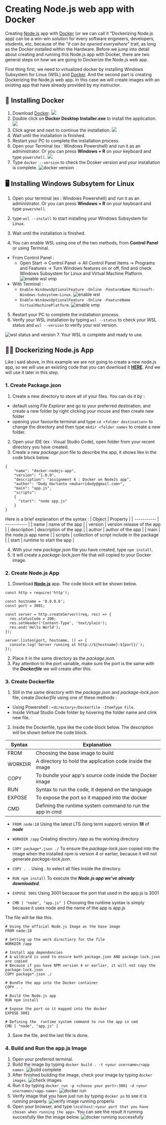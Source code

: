 # Creating Node.js web app with Docker

Creating [Node.js](https://nodejs.org/en) app with [Docker](https://www.docker.com/) (or we can call it "Dockerizing Node.js app) can be a win-win solution for every software engineers, developers, students, etc, because of the _"it can be opened everywhere"_ trait, as long as the Docker installed within the Hardware. Before we jump into detail about creating and running this Node.js app with Docker, there are two general steps on how we are going to Dockerize the Node.js web app. 

First thing first, we need to virtualized docker by installing Windows Subsystem for Linux (WSL) and [Docker](https://www.docker.com/). And the second part is creating Dockerizing the Node.js web app. In this case we will create images with an existing app that have already provided by my instructor.

## 🐳 Installing Docker 
1. Download [Docker](https://https://www.docker.com/).
![](/images/download-docker.png)
2. Double click on __Docker Desktop Installer.exe__ to install the application.
![](/images/installer.png)
3. Click agree and next to continue the installation.
![](/images/install-docker.png)
4. Wait until the installation is finished.
5. Restart your PC to complete the installation process.
6. Open your Terminal (ex : Windows Powershell) and run it as an administrator.
Or you can press __Windows + R__ on your keyboard and type `powershell`.
![](/images/powershell-run_as_admin.png)
7. Type `docker --version` to check the Dcoker version and your installation is complete.
![docker version](/images/docker--version.png)

## 🖥️ Installing Windows Subsytem for Linux
1. Open your terminal (ex : Windows Powershell) and run it as an administrator.
Or you can press __Windows + R__ on your keyboard and type `powershell`.

2. type `wsl --install` to start installing your Windows Subsystem for Linux.
3. Wait until the installation is finished.
4. You can enable WSL using one of the two methods, from __Control Panel__ or using Terminal.
- From Control Panel : 
    - Open Start -> Control Panel -> All Control Panel Items -> Programs and Features -> Turn Windows features on or off, find and check Windows Subsystem for Linux and Virtual Machine Platform.
    ![enable wsl vmp](/images/enable.png)
- With Terminal :
    - `Enable-WindowsOptionalFeature -Online -FeatureName Microsoft-Windows-Subsystem-Linux`.
    ![enable wsl](/images/enable-wsl-pws.png)
    - `Enable-WindowsOptionalFeature -Online -FeatureName VirtualMachinePlatform`.
    ![enable vmp](/images/enable-vmp.png)
5. Restart your PC to complete the installation process.
6. Verify your WSL installation by typing `wsl --status` to check your WSL status and `wsl --version` to verify your wsl version.

![wsl status and version](/images/wsl-version.png)
7. Your WSL is complete and ready to use.

## 👨‍💻 Dockerizing Node.js App

Like i said above, in this example we are not going to create a new node.js app, so we will use an existing code that you can download it __[HERE](https://gist.github.com/berdoezt/e51718982926f0caa3fcd8ed45111430)__. And we will use it later in this step.


### 1. Create Package.json
1. Create a new directory to store all of your files. You can do it by :
- default using _File Explorer_ and go to your preferred destination, and create a new folder by right clicking your mouse and then create new folder 
- opening your favourite terminal and type `cd <folder destination>` to change the directory and then type `mkdir <folder name>` to create a new folder.
2. Open your IDE (ex : Visual Studio Code), open folder from your recent directory you have created.
3. Create a new _package.json_ file to describe the app, it shows like in the code block below.
```
{
    "name": "docker-nodejs-app",
    "version": "1.0.0",
    "description": "assignment 6 : Docker on NodeJs app",
    "author": "Dody Hartanto <muharridody@gmail.com>",
    "main": "app.js",
    "scripts": 
    {
      "start": "node app.js"
    }
}
```
Here is a brief explanation of the syntax :
| Object | Property |
| ----------- | ----------- |
| name | name of the app |
| version | version release of the app |
| description | description of the app |
| author | author of the app |
| main | the node.js app name |
| scripts | collection of script include in the package |
| start | runtime to start the app |

4. With your new _package.json_ file you have created, type `npm install`.
5. It will create a _package-lock.json_ file that will copied to your Docker image.

### 2. Create Node.js App
1. Download __[Node.js](https://gist.github.com/berdoezt/e51718982926f0caa3fcd8ed45111430)__ app. The code block will be shown below.
```
const http = require('http');

const hostname = '0.0.0.0';
const port = 3001;

const server = http.createServer((req, res) => {
  res.statusCode = 200;
  res.setHeader('Content-Type', 'text/plain');
  res.end('Hello World');
});

server.listen(port, hostname, () => {
  console.log(`Server running at http://${hostname}:${port}/`);
});
```
2. Place it in the same directory as the _package.json_.
3. Pay attention to the port variable, make sure the port is the same with the ___Dockerfile___ we will create after this.

### 3. Create Dockerfile
1. Still in the same directory with the _package.json_ and _package-lock.json_ file, create _Dockerfile_ using one of these methods :
- Using Powershell : `<directory>/Dockerfile -ItemType File`.
- Inside Virtual Studio Code folder by hovering the folder name and clink new file.
2. Inside the Dockerfile, type like the code block below. The description will be shown before the code block.

| Syntax | Explanation | 
| ----------- | ----------- |
| FROM | Choosing the base image to build |
| WORKDIR | A directory to hold the application code inside the image |
| COPY | To bundle your app's source code inside the Docker image | 
| RUN | Syntax to run the code, it depend on the language | 
| EXPOSE | To expose the port so it mapped into the docker |
| CMD | Defining the  runtime system command to run the app in cmd |


- `FROM node:18` 
Using the latest LTS (long term support) version ___18___ of ___node___ 


- `WORKDIR /app` 
Creating directory _/app_ as the working directory


- `COPY package*.json ./`
To ensure the _package-lock.json_ copied into the image when the installed npm is version 4 or earlier, because it will not generate _package-lock.json_.


- `COPY . .`
Using . to select all files inside the directory.


- `RUN npm install` 
To execute the ___Node.js app we've already downloaded___.


- `EXPOSE 3001`
Using 3001 because the port that used in the app.js is 3001


- `CMD [ "node", "app.js" ]`
Choosing the runtime syntax is simply because it uses node and the name of the app is app.js 


The file will be like this.
```
# Using the official Node.js Image as the base image
FROM node:18

# Setting up the work directiory for the file
WORKDIR /app

# Install app dependencies
# A wildcard is used to ensure both package.json AND package-lock.json are copied
# Because if you have NPM version 4 or earlier, it will not copy the package-lock.json
COPY package*.json ./

# Bundle the app into the Docker container 
COPY . .

# Build the Node.js app 
RUN npm install

# Expose the port so it mapped into the docker
EXPOSE 3001

# Defining the  runtime system command to run the app in cmd
CMD [ "node", "app.js" ]
```
3. Save the file, and the last file is done. 

### 4. Build and Run the app.js Image
1. Open your preferred terminal.
2. Build the image by typing `docker build . -t <your username>/<app name>`.
![build complete](/images/build-complete.png)
3. After finished building the image, check your image by typing `docker images`.
![check images](/images/docker-images.png)
4. Run it by typing `docker run -p <choose your port>:3001 -d <your username>/<app-name>`.
![docker run](/images/docker-run.png)
5. Verify image that you have just run by typing `docker ps` to see it is running properly.
![verify image running properlu](/images/docker-ps.png)
6. Open your browser, and type `localhost:<your port that you have chosen when running the app>`. You can see the result it running succesfully like the image below.
![docker running successfully](/images/helloworld.png)